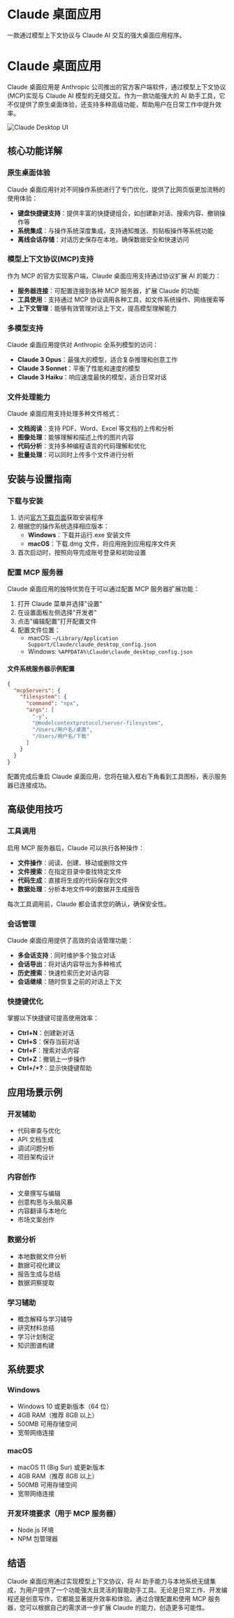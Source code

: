# Claude 桌面应用

一款通过模型上下文协议与 Claude AI 交互的强大桌面应用程序。

# Claude 桌面应用

Claude 桌面应用是 Anthropic 公司推出的官方客户端软件，通过模型上下文协议(MCP)实现与 Claude AI 模型的无缝交互。作为一款功能强大的 AI 助手工具，它不仅提供了原生桌面体验，还支持多种高级功能，帮助用户在日常工作中提升效率。

![Claude Desktop UI](https://mcp.programnotes.cn/images/claude-desktop-ui.webp)

## 核心功能详解

### 原生桌面体验

Claude 桌面应用针对不同操作系统进行了专门优化，提供了比网页版更加流畅的使用体验：

- **键盘快捷键支持**：提供丰富的快捷键组合，如创建新对话、搜索内容、撤销操作等
- **系统集成**：与操作系统深度集成，支持通知推送、剪贴板操作等系统功能
- **离线会话存储**：对话历史保存在本地，确保数据安全和快速访问

### 模型上下文协议(MCP)支持

作为 MCP 的官方实现客户端，Claude 桌面应用支持通过协议扩展 AI 的能力：

- **服务器连接**：可配置连接到各种 MCP 服务器，扩展 Claude 的功能
- **工具使用**：支持通过 MCP 协议调用各种工具，如文件系统操作、网络搜索等
- **上下文管理**：能够有效管理对话上下文，提高模型理解能力

### 多模型支持

Claude 桌面应用提供对 Anthropic 全系列模型的访问：

- **Claude 3 Opus**：最强大的模型，适合复杂推理和创意工作
- **Claude 3 Sonnet**：平衡了性能和速度的模型
- **Claude 3 Haiku**：响应速度最快的模型，适合日常对话

### 文件处理能力

Claude 桌面应用支持处理多种文件格式：

- **文档阅读**：支持 PDF、Word、Excel 等文档的上传和分析
- **图像处理**：能够理解和描述上传的图片内容
- **代码分析**：支持多种编程语言的代码理解和优化
- **批量处理**：可以同时上传多个文件进行分析

## 安装与设置指南

### 下载与安装

1. 访问[官方下载页面](https://claude.ai/download)获取安装程序
2. 根据您的操作系统选择相应版本：
   - **Windows**：下载并运行.exe 安装文件
   - **macOS**：下载.dmg 文件，将应用拖到应用程序文件夹
3. 首次启动时，按照向导完成账号登录和初始设置

### 配置 MCP 服务器

Claude 桌面应用的独特优势在于可以通过配置 MCP 服务器扩展功能：

1. 打开 Claude 菜单并选择"设置"
2. 在设置面板左侧选择"开发者"
3. 点击"编辑配置"打开配置文件
4. 配置文件位置：
   - macOS: `~/Library/Application Support/Claude/claude_desktop_config.json`
   - Windows: `%APPDATA%\Claude\claude_desktop_config.json`

#### 文件系统服务器示例配置

```json
{
  "mcpServers": {
    "filesystem": {
      "command": "npx",
      "args": [
        "-y",
        "@modelcontextprotocol/server-filesystem",
        "/Users/用户名/桌面",
        "/Users/用户名/下载"
      ]
    }
  }
}
```

配置完成后重启 Claude 桌面应用，您将在输入框右下角看到工具图标，表示服务器已连接成功。

## 高级使用技巧

### 工具调用

启用 MCP 服务器后，Claude 可以执行各种操作：

- **文件操作**：阅读、创建、移动或删除文件
- **文件搜索**：在指定目录中查找特定文件
- **代码生成**：直接将生成的代码保存到文件
- **数据处理**：分析本地文件中的数据并生成报告

每次工具调用前，Claude 都会请求您的确认，确保安全性。

### 会话管理

Claude 桌面应用提供了高效的会话管理功能：

- **多会话支持**：同时维护多个独立对话
- **会话导出**：将对话内容导出为多种格式
- **历史搜索**：快速检索历史对话内容
- **会话继续**：随时恢复之前的对话上下文

### 快捷键优化

掌握以下快捷键可提高使用效率：

- **Ctrl+N**：创建新对话
- **Ctrl+S**：保存当前对话
- **Ctrl+F**：搜索对话内容
- **Ctrl+Z**：撤销上一步操作
- **Ctrl+/+?**：显示快捷键帮助

## 应用场景示例

### 开发辅助

- 代码审查与优化
- API 文档生成
- 调试问题分析
- 项目架构设计

### 内容创作

- 文章撰写与编辑
- 创意构思与头脑风暴
- 内容翻译与本地化
- 市场文案创作

### 数据分析

- 本地数据文件分析
- 数据可视化建议
- 报告生成与总结
- 数据洞察提取

### 学习辅助

- 概念解释与学习辅导
- 研究材料总结
- 学习计划制定
- 知识图谱构建

## 系统要求

### Windows

- Windows 10 或更新版本（64 位）
- 4GB RAM（推荐 8GB 以上）
- 500MB 可用存储空间
- 宽带网络连接

### macOS

- macOS 11 (Big Sur) 或更新版本
- 4GB RAM（推荐 8GB 以上）
- 500MB 可用存储空间
- 宽带网络连接

### 开发环境要求（用于 MCP 服务器）

- Node.js 环境
- NPM 包管理器

## 结语

Claude 桌面应用通过实现模型上下文协议，将 AI 助手能力与本地系统无缝集成，为用户提供了一个功能强大且灵活的智能助手工具。无论是日常工作、开发编程还是创意写作，它都能显著提升效率和体验。通过合理配置和使用 MCP 服务器，您可以根据自己的需求进一步扩展 Claude 的能力，创造更多可能性。
